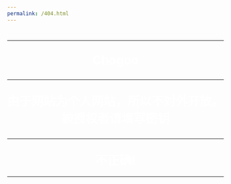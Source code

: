 ```yaml
---
permalink: /404.html
---
```

<html>
<head>
<script type="text/javascript">
function getValue()
  {
  var x=document.getElementById("myHeader").value
  window.location.href=x
  }
</script>
<style>
body{
       background: url('zzh.jpg');
}

button{
    background-color:RGBa(200,200,200,0.7);
    height:80px;
    width:98%;
    position:absolute;
    margin: 6px 6px;
    padding: 10px 32px;
    font-size: 30px;
    border-radius: 8px;
    border: none;
    -webkit-transition-duration: 0.5s; /* Safari */
    transition-duration: 0.5s;
    text-align: center;
    }
    button:hover{
    background-color:RGBa(200,200,200,0.9);
    font-size: 30px;
    border-radius: 8px;
    box-shadow: 0 12px 16px 0 rgba(0,0,0,0.24), 0 17px 50px 0 rgba(0,0,0,0.19);
    }
input{
    background-color:RGBa(200,200,200,0.7);
    width:100%;
    margin: 6px 6px;
    padding: 10px 32px;
    font-size: 30px;
    border-radius: 8px;
    border: none;
    -webkit-transition-duration: 0.5s; /* Safari */
    transition-duration: 0.5s;
    }
    input:hover{
    background-color:RGBa(200,200,200,0.9);
    font-size: 30px;
    border-radius: 8px;
    box-shadow: 0 12px 16px 0 rgba(0,0,0,0.24), 0 17px 50px 0 rgba(0,0,0,0.19);
    }
 h1{text-align: center;
	color:white;}
</style>
</head>
<body>


<h1><hr>Chogoo<hr>由于网站为个人网站，所以不对外开放。<br>
被授权者请填写密钥<hr>不正确!</h1><hr>



</body>
</html>
